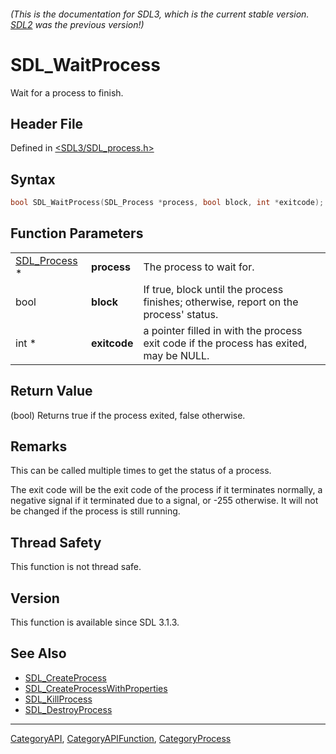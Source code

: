 ###### (This is the documentation for SDL3, which is the current stable version. [SDL2](https://wiki.libsdl.org/SDL2/) was the previous version!)
# SDL_WaitProcess

Wait for a process to finish.

## Header File

Defined in [<SDL3/SDL_process.h>](https://github.com/libsdl-org/SDL/blob/main/include/SDL3/SDL_process.h)

## Syntax

```c
bool SDL_WaitProcess(SDL_Process *process, bool block, int *exitcode);
```

## Function Parameters

|                              |              |                                                                                        |
| ---------------------------- | ------------ | -------------------------------------------------------------------------------------- |
| [SDL_Process](SDL_Process) * | **process**  | The process to wait for.                                                               |
| bool                         | **block**    | If true, block until the process finishes; otherwise, report on the process' status.   |
| int *                        | **exitcode** | a pointer filled in with the process exit code if the process has exited, may be NULL. |

## Return Value

(bool) Returns true if the process exited, false otherwise.

## Remarks

This can be called multiple times to get the status of a process.

The exit code will be the exit code of the process if it terminates
normally, a negative signal if it terminated due to a signal, or -255
otherwise. It will not be changed if the process is still running.

## Thread Safety

This function is not thread safe.

## Version

This function is available since SDL 3.1.3.

## See Also

- [SDL_CreateProcess](SDL_CreateProcess)
- [SDL_CreateProcessWithProperties](SDL_CreateProcessWithProperties)
- [SDL_KillProcess](SDL_KillProcess)
- [SDL_DestroyProcess](SDL_DestroyProcess)

----
[CategoryAPI](CategoryAPI), [CategoryAPIFunction](CategoryAPIFunction), [CategoryProcess](CategoryProcess)

